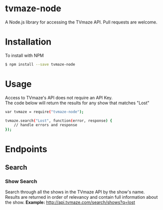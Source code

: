 # tvmaze-node

A Node.js library for accessing the TVmaze API.  Pull requests are welcome.

# Installation

To install with NPM
```sh
$ npm install --save tvmaze-node
```
# Usage

Access to TVmaze's API does not require an API Key.  
The code below will return the results for any show that matches "Lost"

```sh
var tvmaze = require("tvmaze-node");

tvmaze.search("Lost", function(error, response) {
    // handle errors and response
});
```

# Endpoints

## Search
### Show Search
Search through all the shows in the TVmaze API by the show's name. Results are returned in order of relevancy and contain full information about the show.
**Example:** http://api.tvmaze.com/search/shows?q=lost

